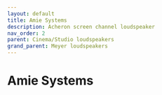 ```yaml
---
layout: default
title: Amie Systems
description: Acheron screen channel loudspeaker
nav_order: 2
parent: Cinema/Studio loudspeakers
grand_parent: Meyer loudspeakers
---
```


# Amie Systems